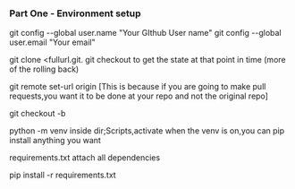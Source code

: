 ### Part One - Environment setup

git config --global user.name "Your GIthub User name"
git config --global user.email "Your email"

git clone <fullurl.git.
git checkout <hashreference> to get the state at that point in time (more of the rolling back)

git remote set-url origin <forked repo.git>	[This is because if you are going to make pull requests,you want it to be done at your repo and not the original repo]

git checkout -b <branch name>


python -m venv <name>
inside dir;Scripts,activate
when the venv is on,you can pip install anything you want


requirements.txt
	attach all dependencies
	
pip install -r requirements.txt
